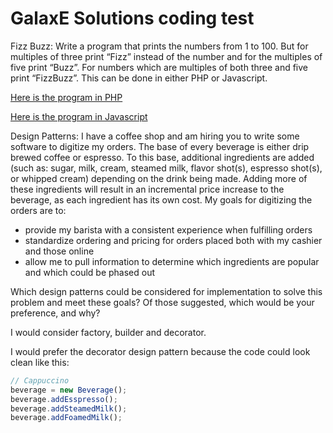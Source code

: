 # GalaxE Solutions coding test


Fizz Buzz:
Write a program that prints the numbers from 1 to 100. But for multiples of three print “Fizz” instead of the number and for the multiples of five print “Buzz”. 
For numbers which are multiples of both three and five print “FizzBuzz”. This can be done in either PHP or Javascript.

[Here is the program in PHP](https://github.com/njtietz/galaxE-code-test/blob/master/fizz_buzz.php)

[Here is the program in Javascript](https://github.com/njtietz/galaxE-code-test/blob/master/fizz_buzz.js)

Design Patterns:
I have a coffee shop and am hiring you to write some software to digitize my orders. The base of every beverage is either drip brewed coffee or espresso. To this base, additional ingredients are added (such as: sugar, milk, cream, steamed milk, flavor shot(s), espresso shot(s), or whipped cream) depending on the drink being made. Adding more of these ingredients will result in an incremental price increase to the beverage, as each ingredient has its own cost. My goals for digitizing the orders are to: 

  - provide my barista with a consistent experience when fulfilling orders 
  - standardize ordering and pricing for orders placed both with my cashier and those online
  - allow me to pull information to determine which ingredients are popular and which could be phased out
  
Which design patterns could be considered for implementation to solve this problem and meet these goals? Of those suggested, which would be your preference, and why? 


I would consider factory, builder and decorator.

I would prefer the decorator design pattern because the code could look clean like this:

```javascript
// Cappuccino
beverage = new Beverage();
beverage.addEsspresso();
beverage.addSteamedMilk();
beverage.addFoamedMilk();
```
